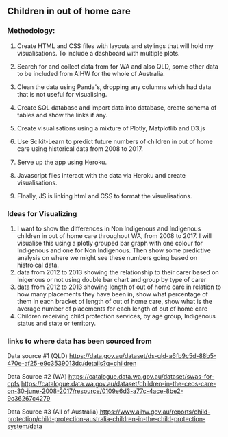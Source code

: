 ## Children in out of home care

### Methodology: 

1. Create HTML and CSS files with layouts and stylings that will hold my visualisations. To include a dashboard with multiple plots.

2. Search for and collect data from for WA and also QLD, some other data to be included from AIHW for the whole of Australia.  

3. Clean the data using Panda's, dropping any columns which had data that is not useful for visualising.

4. Create SQL database and import data into database, create schema of tables and show the links if any.

5. Create visualisations using a mixture of Plotly, Matplotlib and D3.js

6. Use Scikit-Learn to predict future numbers of children in out of home care using historical data from 2008 to 2017. 

6. Serve up the app using Heroku. 

7. Javascript files interact with the data via Heroku and create visualisations.

8. FInally, JS is linking html and CSS to format the visualisations.

### Ideas for Visualizing
1. I want to show the differences in Non Indigenous and Indigenous children in out of home care throughout WA, from 2008 to 2017. I will visualise this using a plotly grouped bar graph with one colour for Indigenous and one for Non Indigenous. Then show some predictive analysis on where we might see these numbers going based on histroical data. 
2. data from 2012 to 2013 showing the relationship to their carer based on Inigenous or not using double bar chart and group by type of carer
3. data from 2012 to 2013 showing length of out of home care in relation to how many placements they have been in, show what percentage of them in each bracket of length of out of home care, show what is the average number of placements for each length of out of home care 
4. Children receiving child protection services, by age group, Indigenous status and state or territory. 

### links to where data has been sourced from
Data source #1 (QLD)
https://data.gov.au/dataset/ds-qld-a6fb9c5d-88b5-470e-af25-e9c3539013dc/details?q=children

Data Source #2 (WA)
https://catalogue.data.wa.gov.au/dataset/swas-for-cpfs
https://catalogue.data.wa.gov.au/dataset/children-in-the-ceos-care-on-30-june-2008-2017/resource/0109e6d3-a77c-4ace-8be2-9c36267c4279

Data Source #3 (All of Australia)
https://www.aihw.gov.au/reports/child-protection/child-protection-australia-children-in-the-child-protection-system/data
